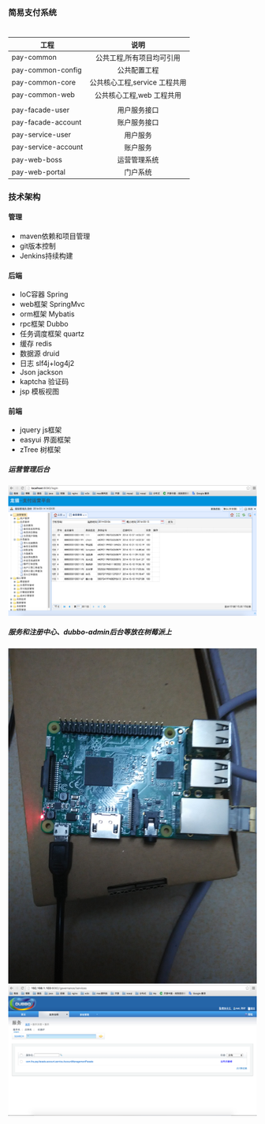 ### 简易支付系统


# 
| 工程        |   说明           |
| ------------- |:-------------:|
| pay-common      | 公共工程,所有项目均可引用|
| pay-common-config      | 公共配置工程|
| pay-common-core | 公共核心工程,service 工程共用  |    
| pay-common-web | 公共核心工程,web 工程共用  |    
| 						|				              |
| pay-facade-user |	用户服务接口   |
| pay-facade-account |	账户服务接口   |
| pay-service-user| 用户服务       |
| pay-service-account| 账户服务    |
| pay-web-boss    | 运营管理系统    |
| pay-web-portal  | 门户系统        |

### 技术架构

#### 管理
* maven依赖和项目管理
* git版本控制
* Jenkins持续构建

#### 后端
* IoC容器 Spring
* web框架 SpringMvc
* orm框架 Mybatis
* rpc框架 Dubbo
* 任务调度框架 quartz
* 缓存 redis
* 数据源 druid
* 日志 slf4j+log4j2
* Json jackson
* kaptcha 验证码
* jsp 模板视图

#### 前端
* jquery js框架
* easyui 界面框架
* zTree 树框架

##### 运营管理后台
![](media/member_info.png)

##### 服务和注册中心、dubbo-admin后台等放在树莓派上
![](media/raspi.jpg)
![](media/dubbo.png)